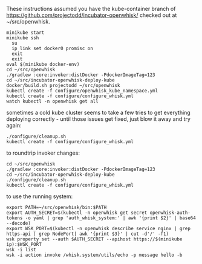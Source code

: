 These instructions assumed you have the kube-container branch of
https://github.com/projectodd/incubator-openwhisk/ checked out at
~/src/openwhisk.

```
minikube start
minikube ssh
  su
  ip link set docker0 promisc on
  exit
  exit
eval $(minikube docker-env)
cd ~/src/openwhisk
./gradlew :core:invoker:distDocker -PdockerImageTag=123
cd ~/src/incubator-openwhisk-deploy-kube
docker/build.sh projectodd ~/src/openwhisk
kubectl create -f configure/openwhisk_kube_namespace.yml
kubectl create -f configure/configure_whisk.yml
watch kubectl -n openwhisk get all
```


sometimes a cold kube cluster seems to take a few tries to get
everything deploying correctly - until those issues get fixed, just
blow it away and try again:

```
./configure/cleanup.sh
kubectl create -f configure/configure_whisk.yml
```

to roundtrip invoker changes:

```
cd ~/src/openwhisk
./gradlew :core:invoker:distDocker -PdockerImageTag=123
cd ~/src/incubator-openwhisk-deploy-kube
./configure/cleanup.sh 
kubectl create -f configure/configure_whisk.yml
```



to use the running system:

```
export PATH=~/src/openwhisk/bin:$PATH
export AUTH_SECRET=$(kubectl -n openwhisk get secret openwhisk-auth-tokens -o yaml | grep 'auth_whisk_system:' | awk '{print $2}' | base64 --decode)
export WSK_PORT=$(kubectl -n openwhisk describe service nginx | grep https-api | grep NodePort| awk '{print $3}' | cut -d'/' -f1)
wsk property set --auth $AUTH_SECRET --apihost https://$(minikube ip):$WSK_PORT
wsk -i list
wsk -i action invoke /whisk.system/utils/echo -p message hello -b
```
